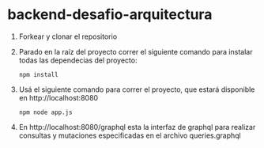 ﻿# backend-desafio-arquitectura

1. Forkear y clonar el repositorio

2. Parado en la raíz del proyecto correr el siguiente comando para instalar todas las dependecias del proyecto:

   ```
   npm install
   ```
   
3. Usá el siguiente comando para correr el proyecto, que estará disponible en http://localhost:8080

   ```
   npm node app.js
   ```

4. En http://localhost:8080/graphql esta la interfaz de graphql para realizar consultas y mutaciones especificadas en el archivo queries.graphql
